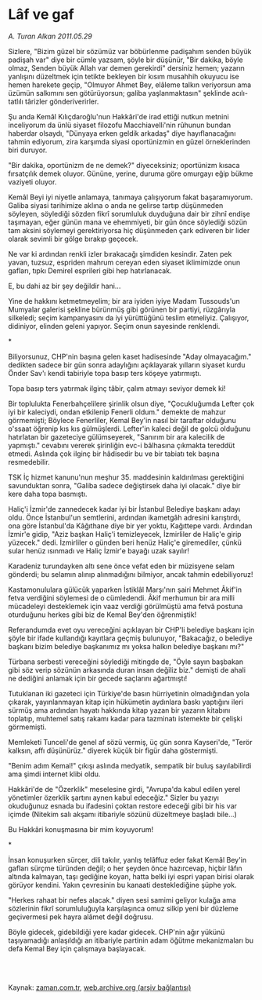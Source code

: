 # Lâf ve gaf

*A. Turan Alkan 2011.05.29*

<td class="columnist-detail">
<p>Sizlere, "Bizim güzel bir sözümüz var böbürlenme padişahım senden büyük padişah var" diye bir cümle yazsam, şöyle bir düşünür, "Bir dakika, böyle olmaz, Senden büyük Allah var demen gerekirdi" dersiniz hemen; yazarın yanlışını düzeltmek için tetikte bekleyen bir kısım musahhih okuyucu ise hemen harekete geçip, "Olmuyor Ahmet Bey, elâleme talkın veriyorsun ama üzümün salkımını sen götürüyorsun; galiba yaşlanmaktasın" şeklinde acılı-tatlılı târizler gönderiverirler.</p>
<p>
<div id="haberMetinDiv">
<p>Şu anda Kemâl Kılıçdaroğlu'nun Hakkâri'de irad ettiği nutkun metnini inceliyorum da ünlü siyaset filozofu Macchiavelli'nin rûhunun bundan haberdar olsaydı, "Dünyaya erken geldik arkadaş" diye hayıflanacağını tahmin ediyorum, zira karşımda siyasi oportünizmin en güzel örneklerinden biri duruyor.
<p>"Bir dakika, oportünizm de ne demek?" diyeceksiniz; oportünizm kısaca fırsatçılık demek oluyor. Gününe, yerine, duruma göre omurgayı eğip bükme vaziyeti oluyor.
<p>Kemâl Beyi iyi niyetle anlamaya, tanımaya çalışıyorum fakat başaramıyorum. Galiba siyasi tarihimize aklına o anda ne gelirse tartıp düşünmeden söyleyen, söylediği sözden fikrî sorumluluk duyduğuna dair bir zihnî endişe taşımayan, eğer günün mana ve ehemmiyeti, bir gün önce söylediği sözün tam aksini söylemeyi gerektiriyorsa hiç düşünmeden çark ediveren bir lider olarak sevimli bir gölge bırakıp geçecek.
<p>Ne var ki ardından renkli izler bırakacağı şimdiden kesindir. Zaten pek yavan, tuzsuz, espriden mahrum cereyan eden siyaset iklimimizde onun gafları, tıpkı Demirel esprileri gibi hep hatırlanacak.
<p> E, bu dahi az bir şey değildir hani...
<p>Yine de hakkını ketmetmeyelim; bir ara iyiden iyiye Madam Tussouds'un Mumyalar galerisi şekline bürünmüş gibi görünen bir partiyi, rüzgârıyla silkeledi; seçim kampanyasını da iyi yürüttüğünü teslim etmeliyiz. Çalışıyor, didiniyor, elinden geleni yapıyor. Seçim onun sayesinde renklendi.
<p>*
<p>Biliyorsunuz, CHP'nin başına gelen kaset hadisesinde "Aday olmayacağım." dedikten sadece bir gün sonra adaylığını açıklayarak yılların siyaset kurdu Önder Sav'ı kendi tabiriyle topa basıp ters köşeye yatırmıştı.
<p>Topa basıp ters yatırmak ilginç tâbir, çalım atmayı seviyor demek ki!
<p>Bir toplulukta Fenerbahçelilere şirinlik olsun diye, "Çocukluğumda Lefter çok iyi bir kaleciydi, ondan etkilenip Fenerli oldum." demekte de mahzur görmemişti; Böylece Fenerliler, Kemal Bey'in nasıl bir taraftar olduğunu o'ssaat öğrenip kıs kıs gülmüşlerdi. Lefter'in kaleci değil de golcü olduğunu hatırlatan bir gazeteciye gülümseyerek, "Sanırım bir ara kalecilik de yapmıştı." cevabını vererek şirinliğin evc-i bâlhasına çıkmakta tereddüt etmedi. Aslında çok ilginç bir hâdisedir bu ve bir tabiatı tek başına resmedebilir.
<p>TSK İç hizmet kanunu'nun meşhur 35. maddesinin kaldırılması gerektiğini savunduktan sonra, "Galiba sadece değiştirsek daha iyi olacak." diye bir kere daha topa basmıştı.
<p>Haliç'i İzmir'de zannedecek kadar iyi bir İstanbul Belediye başkanı adayı oldu. Önce İstanbul'un semtlerini, ardından ikametgâh adresini karıştırdı, ona göre İstanbul'da Kâğıthane diye bir yer yoktu, Kağıttepe vardı. Ardından İzmir'e gidip, "Aziz başkan Haliç'i temizleyecek, İzmirliler de Haliç'e girip yüzecek." dedi. İzmirliler o günden beri henüz Haliç'e giremediler, çünkü sular henüz ısınmadı ve Haliç İzmir'e bayağı uzak sayılır!
<p>Karadeniz turundayken altı sene önce vefat eden bir müzisyene selam gönderdi; bu selamın alınıp alınmadığını bilmiyor, ancak tahmin edebiliyoruz!
<p>Kastamonululara gülücük yaparken İstiklâl Marşı'nın şairi Mehmet Âkif'in fetva verdiğini söylemesi de o cümledendi. Âkif merhumun bir ara milli mücadeleyi desteklemek için vaaz verdiği görülmüştü ama fetvâ postuna oturduğunu herkes gibi biz de Kemal Bey'den öğrenmiştik!
<p>Referandumda evet oyu vereceğini açıklayan bir CHP'li belediye başkanı için şöyle bir ifade kullandığı kayıtlara geçmiş bulunuyor, "Bakacağız, o belediye başkanı bizim belediye başkanımız mı yoksa halkın belediye başkanı mı?"
<p>Türbana serbesti vereceğini söylediği mitingde de, "Öyle sayın başbakan gibi söz verip sözünün arkasında duran insan değiliz biz." demişti de ahali ne dediğini anlamak için bir gecede saçlarını ağartmıştı!
<p>Tutuklanan iki gazeteci için Türkiye'de basın hürriyetinin olmadığından yola çıkarak, yayınlanmayan kitap için hükümetin aydınlara baskı yaptığını ileri sürmüş ama ardından hayatı hakkında kitap yazan bir yazarın kitabını toplatıp, muhtemel satış rakamı kadar para tazminatı istemekte bir çelişki görmemişti.
<p>Memleketi Tunceli'de genel af sözü vermiş, üç gün sonra Kayseri'de, "Terör kalksın, affı düşünürüz." diyerek küçük bir figür daha göstermişti.
<p>"Benim adım Kemal!" çıkışı aslında medyatik, sempatik bir buluş sayılabilirdi ama şimdi internet klibi oldu.
<p>Hakkâri'de de "Özerklik" meselesine girdi, "Avrupa'da kabul edilen yerel yönetimler özerklik şartını aynen kabul edeceğiz." Sizler bu yazıyı okuduğunuz esnada bu ifadesini çoktan restore edeceği gibi bir his var içimde (Nitekim salı akşamı itibariyle sözünü düzeltmeye başladı bile...)
<p>Bu Hakkâri konuşmasına bir mim koyuyorum!
<p>*
<p>İnsan konuşurken sürçer, dili takılır, yanlış telâffuz eder fakat Kemâl Bey'in gafları sürçme türünden değil; o her şeyden önce hazırcevap, hiçbir lâfın altında kalmayan, taşı gediğine koyan, hatta belki iyi espri yapan birisi olarak görüyor kendini. Yakın çevresinin bu kanaati desteklediğine şüphe yok.
<p>"Herkes rahaat bir nefes alacak." diyen sesi samimi geliyor kulağa ama sözlerinin fikrî sorumluluğuyla karşılaşınca omuz silkip yeni bir düzleme geçivermesi pek hayra alâmet değil doğrusu.
<p>Böyle gidecek, gidebildiği yere kadar gidecek. CHP'nin ağır yükünü taşıyamadığı anlaşıldığı an itibariyle partinin adam öğütme mekanizmaları bu defa Kemal Bey için çalışmaya başlayacak. </p></p></p></p></p></p></p></p></p></p></p></p></p></p></p></p></p></p></p></p></p></p></p></p></p></div>
</p>


<p><br>
		 </br></p></td>

Kaynak: [zaman.com.tr](http://zaman.com.tr/yazar.do?yazino=1139989), [web.archive.org (arşiv bağlantısı)](http://web.archive.org/web/20110803113302/http://zaman.com.tr:80/yazar.do?yazino=1139989)

